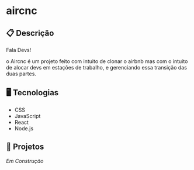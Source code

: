 # aircnc

## 📋 Descrição
Fala Devs!

o Aircnc é um projeto feito com intuito de clonar o airbnb mas com o intuito de alocar devs em estações de trabalho, e gerenciando essa transição das duas partes.

## 🖥️ Tecnologias

- CSS
- JavaScript
- React
- Node.js


## 🎨 Projetos
*Em Construção*
